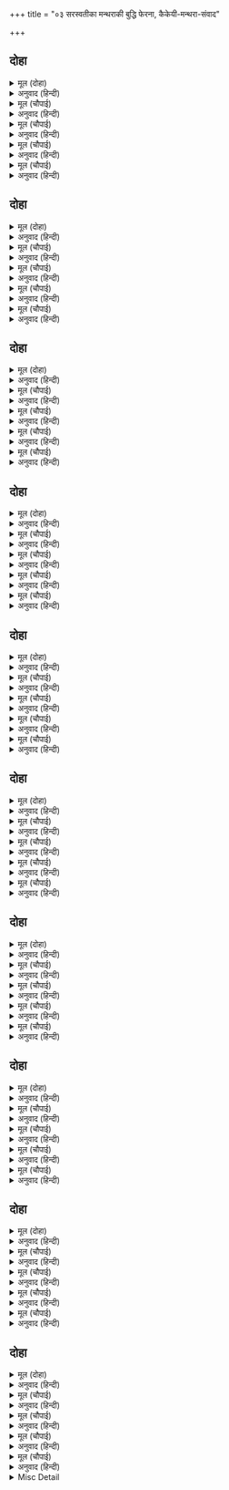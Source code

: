 +++
title = "०३ सरस्वतीका मन्थराकी बुद्धि फेरना, कैकेयी-मन्थरा-संवाद"

+++


## दोहा


<details><summary>मूल (दोहा)</summary>

नामु मंथरा मंदमति चेरी कैकइ केरि।  
अजस पेटारी ताहि करि गई गिरा मति फेरि॥ १२॥
</details>

<details><summary>अनुवाद (हिन्दी)</summary>

मन्थरा नामकी कैकेयीकी एक मन्दबुद्धि दासी थी, उसे अपयशकी पिटारी बनाकर सरस्वती उसकी बुद्धिको फेरकर चली गयीं॥ १२॥
</details>

<details><summary>मूल (चौपाई)</summary>

दीख मंथरा नगरु बनावा।  
मंजुल मंगल बाज बधावा॥  
पूछेसि लोगन्ह काह उछाहू।  
राम तिलकु सुनि भा उर दाहू॥
</details>

<details><summary>अनुवाद (हिन्दी)</summary>

मन्थराने देखा कि नगर सजाया हुआ है। सुन्दर मङ्गलमय बधावे बज रहे हैं। उसने लोगोंसे पूछा कि कैसा उत्सव है? [उनसे] श्रीरामचन्द्रजीके राजतिलककी बात सुनते ही उसका हृदय जल उठा॥ १॥
</details>

<details><summary>मूल (चौपाई)</summary>

करइ बिचारु कुबुद्धि कुजाती।  
होइ अकाजु कवनि बिधि राती॥  
देखि लागि मधु कुटिल किराती।  
जिमि गवँ तकइ लेउँ केहि भाँती॥
</details>

<details><summary>अनुवाद (हिन्दी)</summary>

वह दुर्बुद्धि नीच जातिवाली दासी विचार करने लगी कि किस प्रकारसे यह काम रात-ही-रातमें बिगड़ जाय, जैसे कोई कुटिल भीलनी शहदका छत्ता लगा देखकर घात लगाती है कि इसको किस तरहसे उखाड़ लूँ॥ २॥
</details>

<details><summary>मूल (चौपाई)</summary>

भरत मातु पहिं गइ बिलखानी।  
का अनमनि हसि कह हँसि रानी॥  
ऊतरु देइ न लेइ उसासू।  
नारि चरित करि ढारइ आँसू॥
</details>

<details><summary>अनुवाद (हिन्दी)</summary>

वह उदास होकर भरतजीकी माता कैकेयीके पास गयी। रानी कैकेयीने हँसकर कहा—तू उदास क्यों है ? मन्थरा कुछ उत्तर नहीं देती, केवल लंबी साँस ले रही है और त्रियाचरित्र करके आँसू ढरका रही है॥ ३॥
</details>

<details><summary>मूल (चौपाई)</summary>

हँसि कह रानि गालु बड़ तोरें।  
दीन्ह लखन सिख अस मन मोरें॥  
तबहुँ न बोल चेरि बड़ि पापिनि।  
छाड़इ स्वास कारि जनु साँपिनि॥
</details>

<details><summary>अनुवाद (हिन्दी)</summary>

रानी हँसकर कहने लगी कि तेरे बड़े गाल हैं (तू बहुत बढ़-बढ़कर बोलनेवाली है)। मेरा मन कहता है कि लक्ष्मणने तुझे कुछ सीख दी है (दण्ड दिया है)। तब भी वह महापापिनी दासी कुछ भी नहीं बोलती। ऐसी लंबी साँस छोड़ रही है, मानो काली नागिन [फुफकार छोड़ रही] हो॥ ४॥
</details>

## दोहा


<details><summary>मूल (दोहा)</summary>

सभय रानि कह कहसि किन कुसल रामु महिपालु।  
लखनु भरतु रिपुदमनु सुनि भा कुबरी उर सालु॥ १३॥
</details>

<details><summary>अनुवाद (हिन्दी)</summary>

तब रानीने डरकर कहा—अरी! कहती क्यों नहीं? श्रीरामचन्द्र, राजा, लक्ष्मण, भरत और शत्रुघ्न कुशलसे तो हैं? यह सुनकर कुबरी मन्थराके हृदयमें बड़ी ही पीड़ा हुई॥ १३॥
</details>

<details><summary>मूल (चौपाई)</summary>

कत सिख देइ हमहि कोउ माई।  
गालु करब केहि कर बलु पाई॥  
रामहि छाड़ि कुसल केहि आजू।  
जेहि जनेसु देइ जुबराजू॥
</details>

<details><summary>अनुवाद (हिन्दी)</summary>

[वह कहने लगी—] हे माई! हमें कोई क्यों सीख देगा और मैं किसका बल पाकर गाल करूँगी (बढ़-बढ़कर बोलूँगी)। रामचन्द्रको छोड़कर आज और किसकी कुशल है, जिन्हें राजा युवराज-पद दे रहे हैं॥ १॥
</details>

<details><summary>मूल (चौपाई)</summary>

भयउ कौसिलहि बिधि अति दाहिन।  
देखत गरब रहत उर नाहिन॥  
देखहु कस न जाइ सब सोभा।  
जो अवलोकि मोर मनु छोभा॥
</details>

<details><summary>अनुवाद (हिन्दी)</summary>

आज कौसल्याको विधाता बहुत ही दाहिने (अनुकूल) हुए हैं; यह देखकर उनके हृदयमें गर्व समाता नहीं। तुम स्वयं जाकर सब शोभा क्यों नहीं देख लेतीं, जिसे देखकर मेरे मनमें क्षोभ हुआ है॥ २॥
</details>

<details><summary>मूल (चौपाई)</summary>

पूतु बिदेस न सोचु तुम्हारें।  
जानति हहु बस नाहु हमारें॥  
नीद बहुत प्रिय सेज तुराई।  
लखहु न भूप कपट चतुराई॥
</details>

<details><summary>अनुवाद (हिन्दी)</summary>

तुम्हारा पुत्र परदेशमें है, तुम्हें कुछ सोच नहीं। जानती हो कि स्वामी हमारे वशमें है। तुम्हें तो तोशक-पलँगपर पड़े-पड़े नींद लेना ही बहुत प्यारा लगता है, राजाकी कपटभरी चतुराई तुम नहीं देखतीं॥ ३॥
</details>

<details><summary>मूल (चौपाई)</summary>

सुनि प्रिय बचन मलिन मनु जानी।  
झुकी रानि अब रहु अरगानी॥  
पुनि अस कबहुँ कहसि घरफोरी।  
तब धरि जीभ कढ़ावउँ तोरी॥
</details>

<details><summary>अनुवाद (हिन्दी)</summary>

मन्थराके प्रिय वचन सुनकर किन्तु उसको मनकी मैली जानकर रानी झुककर (डाँटकर) बोली—बस, अब चुप रह घरफोड़ी कहींकी! जो फिर कभी ऐसा कहा तो तेरी जीभ पकड़कर निकलवा लूँगी॥ ४॥
</details>

## दोहा


<details><summary>मूल (दोहा)</summary>

काने खोरे कूबरे कुटिल कुचाली जानि।  
तिय बिसेषि पुनि चेरि कहि भरतमातु मुसुकानि॥ १४॥
</details>

<details><summary>अनुवाद (हिन्दी)</summary>

कानों, लँगड़ों और कुबड़ोंको कुटिल और कुचाली जानना चाहिये। उनमें भी स्त्री और खासकर दासी! इतना कहकर भरतजीकी माता कैकेयी मुसकरा दीं॥ १४॥
</details>

<details><summary>मूल (चौपाई)</summary>

प्रियबादिनि सिख दीन्हिउँ तोही।  
सपनेहुँ तो पर कोपु न मोही॥  
सुदिनु सुमंगल दायकु सोई।  
तोर कहा फुर जेहि दिन होई॥
</details>

<details><summary>अनुवाद (हिन्दी)</summary>

[और फिर बोलीं—] हे प्रिय वचन कहनेवाली मन्थरा! मैंने तुझको यह सीख दी है (शिक्षाके लिये इतनी बात कही है)। मुझे तुझपर स्वप्नमें भी क्रोध नहीं है। सुन्दर मङ्गलदायक शुभ दिन वही होगा जिस दिन तेरा कहना सत्य होगा (अर्थात् श्रीरामका राज्यतिलक होगा)॥ १॥
</details>

<details><summary>मूल (चौपाई)</summary>

जेठ स्वामि सेवक लघु भाई।  
यह दिनकर कुल रीति सुहाई॥  
राम तिलकु जौं साँचेहुँ काली।  
देउँ मागु मन भावत आली॥
</details>

<details><summary>अनुवाद (हिन्दी)</summary>

बड़ा भाई स्वामी और छोटा भाई सेवक होता है। यह सूर्यवंशकी सुहावनी रीति ही है। यदि सचमुच कल ही श्रीरामका तिलक है, तो हे सखी! तेरे मनको अच्छी लगे वही वस्तु माँग ले, मैं दूँगी॥ २॥
</details>

<details><summary>मूल (चौपाई)</summary>

कौसल्या सम सब महतारी।  
रामहि सहज सुभायँ पिआरी॥  
मो पर करहिं सनेहु बिसेषी।  
मैं करि प्रीति परीछा देखी॥
</details>

<details><summary>अनुवाद (हिन्दी)</summary>

रामको सहज स्वभावसे सब माताएँ कौसल्याके समान ही प्यारी हैं। मुझपर तो वे विशेष प्रेम करते हैं। मैंने उनकी प्रीतिकी परीक्षा करके देख ली है॥ ३॥
</details>

<details><summary>मूल (चौपाई)</summary>

जौं बिधि जनमु देइ करि छोहू।  
होहुँ राम सिय पूत पुतोहू॥  
प्रान तें अधिक रामु प्रिय मोरें।  
तिन्ह कें तिलक छोभु कस तोरें॥
</details>

<details><summary>अनुवाद (हिन्दी)</summary>

जो विधाता कृपा करके जन्म दें तो [यह भी दें कि] श्रीरामचन्द्र पुत्र और सीता बहू हों। श्रीराम मुझे प्राणोंसे भी अधिक प्रिय हैं। उनके तिलकसे (उनके तिलककी बात सुनकर) तुझे क्षोभ कैसा?॥ ४॥
</details>

## दोहा


<details><summary>मूल (दोहा)</summary>

भरत सपथ तोहि सत्य कहु परिहरि कपट दुराउ।  
हरष समय बिसमउ करसि कारन मोहि सुनाउ॥ १५॥
</details>

<details><summary>अनुवाद (हिन्दी)</summary>

तुझे भरतकी सौगन्ध है, छल-कपट छोड़कर सच-सच कह। तू हर्षके समय विषाद कर रही है, मुझे इसका कारण सुना॥ १५॥
</details>

<details><summary>मूल (चौपाई)</summary>

एकहिं बार आस सब पूजी।  
अब कछु कहब जीभ करि दूजी॥  
फोरै जोगु कपारु अभागा।  
भलेउ कहत दुख रउरेहि लागा॥
</details>

<details><summary>अनुवाद (हिन्दी)</summary>

[मन्थराने कहा—] सारी आशाएँ तो एक ही बार कहनेमें पूरी हो गयीं। अब तो दूसरी जीभ लगाकर कुछ कहूँगी। मेरा अभागा कपाल तो फोड़ने ही योग्य है, जो अच्छी बात कहनेपर भी आपको दुःख होता है॥ १॥
</details>

<details><summary>मूल (चौपाई)</summary>

कहहिं झूठि फुरि बात बनाई।  
ते प्रिय तुम्हहि करुइ मैं माई॥  
हमहुँ कहबि अब ठकुरसोहाती।  
नाहिं त मौन रहब दिनु राती॥
</details>

<details><summary>अनुवाद (हिन्दी)</summary>

जो झूठी-सच्ची बातें बनाकर कहते हैं, हे माई! वे ही तुम्हें प्रिय हैं और मैं कड़वी लगती हूँ! अब मैं भी ठकुरसुहाती (मुँहदेखी) कहा करूँगी। नहीं तो दिन-रात चुप रहूँगी॥ २॥
</details>

<details><summary>मूल (चौपाई)</summary>

करि कुरूप बिधि परबस कीन्हा।  
बवा सो लुनिअ लहिअ जो दीन्हा॥  
कोउ नृप होउ हमहि का हानी।  
चेरि छाड़ि अब होब कि रानी॥
</details>

<details><summary>अनुवाद (हिन्दी)</summary>

विधाताने कुरूप बनाकर मुझे परवश कर दिया! [दूसरेको क्या दोष] जो बोया सो काटती हूँ, दिया सो पाती हूँ। कोई भी राजा हो, हमारी क्या हानि है? दासी छोड़कर क्या अब मैं रानी होऊँगी! (अर्थात् रानी तो होनेसे रही)॥ ३॥
</details>

<details><summary>मूल (चौपाई)</summary>

जारै जोगु सुभाउ हमारा।  
अनभल देखि न जाइ तुम्हारा॥  
तातें कछुक बात अनुसारी।  
छमिअ देबि बड़ि चूक हमारी॥
</details>

<details><summary>अनुवाद (हिन्दी)</summary>

हमारा स्वभाव तो जलाने ही योग्य है। क्योंकि तुम्हारा अहित मुझसे देखा नहीं जाता। इसीलिये कुछ बात चलायी थी। किन्तु हे देवि! हमारी बड़ी भूल हुई, क्षमा करो॥ ४॥
</details>

## दोहा


<details><summary>मूल (दोहा)</summary>

गूढ़ कपट प्रिय बचन सुनि तीय अधरबुधि रानि।  
सुरमाया बस बैरिनिहि सुहृद जानि पतिआनि॥ १६॥
</details>

<details><summary>अनुवाद (हिन्दी)</summary>

आधाररहित (अस्थिर) बुद्धिकी स्त्री और देवताओंकी मायाके वशमें होनेके कारण रहस्ययुक्त कपटभरे प्रिय वचनोंको सुनकर रानी कैकेयीने बैरिन मन्थराको अपनी सुहृद् (अहैतुक हित करनेवाली) जानकर उसका विश्वास कर लिया॥ १६॥
</details>

<details><summary>मूल (चौपाई)</summary>

सादर पुनि पुनि पूँछति ओही।  
सबरी गान मृगी जनु मोही॥  
तसि मति फिरी अहइ जसि भाबी।  
रहसी चेरि घात जनु फाबी॥
</details>

<details><summary>अनुवाद (हिन्दी)</summary>

बार-बार रानी उससे आदरके साथ पूछ रही हैं, मानो भीलनीके गानसे हिरनी मोहित हो गयी हो। जैसी भावी (होनहार) है, वैसी ही बुद्धि भी फिर गयी। दासी अपना दाँव लगा जानकर हर्षित हुई॥ १॥
</details>

<details><summary>मूल (चौपाई)</summary>

तुम्ह पूँछहु मैं कहत डेराऊँ।  
धरेहु मोर घरफोरी नाऊँ॥  
सजि प्रतीति बहुबिधि गढ़ि छोली।  
अवध साढ़साती तब बोली॥
</details>

<details><summary>अनुवाद (हिन्दी)</summary>

तुम पूछती हो, किन्तु मैं कहते डरती हूँ। क्योंकि तुमने पहले ही मेरा नाम घरफोड़ी रख दिया है। बहुत तरहसे गढ़-छोलकर, खूब विश्वास जमाकर, तब वह अयोध्याकी साढ़साती (शनिकी साढ़े सात वर्षकी दशारूपी मन्थरा) बोली—॥ २॥
</details>

<details><summary>मूल (चौपाई)</summary>

प्रिय सिय रामु कहा तुम्ह रानी।  
रामहि तुम्ह प्रिय सो फुरि बानी॥  
रहा प्रथम अब ते दिन बीते।  
समउ फिरें रिपु होहिं पिरीते॥
</details>

<details><summary>अनुवाद (हिन्दी)</summary>

हे रानी! तुमने जो कहा कि मुझे सीता-राम प्रिय हैं और रामको तुम प्रिय हो, सो यह बात सच्ची है। परन्तु यह बात पहले थी, वे दिन अब बीत गये। समय फिर जानेपर मित्र भी शत्रु हो जाते हैं॥ ३॥
</details>

<details><summary>मूल (चौपाई)</summary>

भानु कमल कुल पोषनिहारा।  
बिनु जल जारि करइ सोइ छारा॥  
जरि तुम्हारि चह सवति उखारी।  
रूँधहु करि उपाउ बर बारी॥
</details>

<details><summary>अनुवाद (हिन्दी)</summary>

सूर्य कमलके कुलका पालन करनेवाला है, पर बिना जलके वही सूर्य उनको (कमलोंको) जलाकर भस्म कर देता है। सौत कौसल्या तुम्हारी जड़ उखाड़ना चाहती है। अतः उपायरूपी श्रेष्ठ बाड़ (घेरा) लगाकर उसे रूँध दो (सुरक्षित कर दो)॥ ४॥
</details>

## दोहा


<details><summary>मूल (दोहा)</summary>

तुम्हहि न सोचु सोहाग बल निज बस जानहु राउ।  
मन मलीन मुह मीठ नृपु राउर सरल सुभाउ॥ १७॥
</details>

<details><summary>अनुवाद (हिन्दी)</summary>

तुमको अपने सुहागके [झूठे] बलपर कुछ भी सोच नहीं है; राजाको अपने वशमें जानती हो। किन्तु राजा मनके मैले और मुँहके मीठे हैं! और आपका सीधा स्वभाव है (आप कपट-चतुराई जानती ही नहीं)॥ १७॥
</details>

<details><summary>मूल (चौपाई)</summary>

चतुर गँभीर राम महतारी।  
बीचु पाइ निज बात सँवारी॥  
पठए भरतु भूप ननिअउरें।  
राम मातु मत जानब रउरें॥
</details>

<details><summary>अनुवाद (हिन्दी)</summary>

रामकी माता (कौसल्या) बड़ी चतुर और गम्भीर है (उसकी थाह कोई नहीं पाता)। उसने मौका पाकर अपनी बात बना ली। राजाने जो भरतको ननिहाल भेज दिया, उसमें आप बस रामकी माताकी ही सलाह समझिये!॥ १॥
</details>

<details><summary>मूल (चौपाई)</summary>

सेवहिं सकल सवति मोंहि नीकें।  
गरबित भरत मातु बल पी कें॥  
सालु तुम्हार कौसिलहि माई।  
कपट चतुर नहिं होइ जनाई॥
</details>

<details><summary>अनुवाद (हिन्दी)</summary>

[कौसल्या समझती है कि] और सब सौतें तो मेरी अच्छी तरह सेवा करती हैं, एक भरतकी माँ पतिके बलपर गर्वित रहती है! इसीसे हे माई! कौसल्याको तुम बहुत ही साल (खटक) रही हो। किन्तु वह कपट करनेमें चतुर है; अतः उसके हृदयका भाव जाननेमें नहीं आता (वह उसे चतुरतासे छिपाये रखती है)॥ २॥
</details>

<details><summary>मूल (चौपाई)</summary>

राजहि तुम्ह पर प्रेमु बिसेषी।  
सवति सुभाउ सकइ नहिं देखी॥  
रचि प्रपंचु भूपहि अपनाई।  
राम तिलक हित लगन धराई॥
</details>

<details><summary>अनुवाद (हिन्दी)</summary>

राजाका तुमपर विशेष प्रेम है। कौसल्या सौतके स्वभावसे उसे देख नहीं सकती। इसीलिये उसने जाल रचकर राजाको अपने वशमें करके [भरतकी अनुपस्थितिमें] रामके राजतिलकके लिये लग्न निश्चय करा लिया॥ ३॥
</details>

<details><summary>मूल (चौपाई)</summary>

यह कुल उचित राम कहुँ टीका।  
सबहि सोहाइ मोहि सुठि नीका॥  
आगिलि बात समुझि डरु मोही।  
देउ दैउ फिरि सो फलु ओही॥
</details>

<details><summary>अनुवाद (हिन्दी)</summary>

रामको तिलक हो, यह रघुकुल के लिये उचित ही है और यह बात सभीको सुहाती है; और मुझे तो बहुत ही अच्छी लगती है। परन्तु मुझे तो आगेकी बात विचारकर डर लगता है। दैव उलटकर इसका फल उसी (कौसल्या) को दे॥ ४॥
</details>

## दोहा


<details><summary>मूल (दोहा)</summary>

रचि पचि कोटिक कुटिलपन कीन्हेसि कपट प्रबोधु।  
कहिसि कथा सत सवति कै जेहि बिधि बाढ़ बिरोधु॥ १८॥
</details>

<details><summary>अनुवाद (हिन्दी)</summary>

इस तरह करोड़ों कुटिलपनकी बातें गढ़-छोलकर मन्थराने कैकेयीको उलटा-सीधा समझा दिया और सैकड़ों सौतोंकी कहानियाँ इस प्रकार [बना-बनाकर] कहीं जिस प्रकार विरोध बढ़े॥ १८॥
</details>

<details><summary>मूल (चौपाई)</summary>

भावी बस प्रतीति उर आई।  
पूँछ रानि पुनि सपथ देवाई॥  
का पूँछहु तुम्ह अबहुँ न जाना।  
निज हित अनहित पसु पहिचाना॥
</details>

<details><summary>अनुवाद (हिन्दी)</summary>

होनहारवश कैकेयीके मनमें विश्वास हो गया। रानी फिर सौगन्ध दिलाकर पूछने लगी। [मन्थरा बोली—] क्या पूछती हो? अरे, तुमने अब भी नहीं समझा? अपने भले-बुरेको (अथवा मित्र-शत्रुको) तो पशु भी पहचान लेते हैं॥ १॥
</details>

<details><summary>मूल (चौपाई)</summary>

भयउ पाखु दिन सजत समाजू।  
तुम्ह पाई सुधि मोहि सन आजू॥  
खाइअ पहिरिअ राज तुम्हारें।  
सत्य कहें नहिं दोषु हमारें॥
</details>

<details><summary>अनुवाद (हिन्दी)</summary>

पूरा पखवाड़ा बीत गया सामान सजते और तुमने खबर पायी है आज मुझसे! मैं तुम्हारे राजमें खाती-पहनती हूँ, इसलिये सच कहनेमें मुझे कोई दोष नहीं है॥ २॥
</details>

<details><summary>मूल (चौपाई)</summary>

जौं असत्य कछु कहब बनाई।  
तौ बिधि देइहि हमहि सजाई॥  
रामहि तिलक कालि जौं भयऊ।  
तुम्ह कहुँ बिपति बीजु बिधि बयऊ॥
</details>

<details><summary>अनुवाद (हिन्दी)</summary>

यदि मैं कुछ बनाकर झूठ कहती होऊँगी तो विधाता मुझे दण्ड देगा। यदि कल रामको राजतिलक हो गया तो [समझ रखना कि] तुम्हारे लिये विधाताने विपत्तिका बीज बो दिया॥ ३॥
</details>

<details><summary>मूल (चौपाई)</summary>

रेख खँचाइ कहउँ बलु भाषी।  
भामिनि भइहु दूध कइ माखी॥  
जौं सुत सहित करहु सेवकाई।  
तौ घर रहहु न आन उपाई॥
</details>

<details><summary>अनुवाद (हिन्दी)</summary>

मैं यह बात लकीर खींचकर बलपूर्वक कहती हूँ, हे भामिनी! तुम तो अब दूधकी मक्खी हो गयी! (जैसे दूधमें पड़ी हुई मक्खीको लोग निकालकर फेंक देते हैं, वैसे ही तुम्हें भी लोग घरसे निकाल बाहर करेंगे) जो पुत्रसहित [कौसल्याकी] चाकरी बजाओगी तो घरमें रह सकोगी; [अन्यथा घरमें रहनेका] दूसरा उपाय नहीं॥ ४॥
</details>

## दोहा


<details><summary>मूल (दोहा)</summary>

कद्रूँ बिनतहि दीन्ह दुखु तुम्हहि कौसिलाँ देब।  
भरतु बंदिगृह सेइहहिं लखनु राम के नेब॥ १९॥
</details>

<details><summary>अनुवाद (हिन्दी)</summary>

कद्रूने विनताको दुःख दिया था, तुम्हें कौसल्या देगी। भरत कारागारका सेवन करेंगे (जेलकी हवा खायेंगे) और लक्ष्मण रामके नायब (सहकारी) होंगे॥ १९॥
</details>

<details><summary>मूल (चौपाई)</summary>

कैकयसुता सुनत कटु बानी।  
कहि न सकइ कछु सहमि सुखानी॥  
तन पसेउ कदली जिमि काँपी।  
कुबरीं दसन जीभ तब चाँपी॥
</details>

<details><summary>अनुवाद (हिन्दी)</summary>

कैकेयी मन्थराकी कड़वी वाणी सुनते ही डरकर सूख गयी, कुछ बोल नहीं सकती। शरीरमें पसीना हो आया और वह केलेकी तरह काँपने लगी। तब कुबरी (मन्थरा)-ने अपनी जीभ दाँतों तले दबायी (उसे भय हुआ कि कहीं भविष्यका अत्यन्त डरावना चित्र सुनकर कैकेयीके हृदयकी गति न रुक जाय; जिससे उलटा सारा काम ही बिगड़ जाय)॥ १॥
</details>

<details><summary>मूल (चौपाई)</summary>

कहि कहि कोटिक कपट कहानी।  
धीरजु धरहु प्रबोधिसि रानी॥  
फिरा करमु प्रिय लागि कुचाली।  
बकिहि सराहइ मानि मराली॥
</details>

<details><summary>अनुवाद (हिन्दी)</summary>

फिर कपटकी करोड़ों कहानियाँ कह-कहकर उसने रानीको खूब समझाया कि धीरज रखो! कैकेयीका भाग्य पलट गया, उसे कुचाल प्यारी लगी। वह बगुलीको हंसिनी मानकर (वैरिनको हित मानकर) उसकी सराहना करने लगी॥ २॥
</details>

<details><summary>मूल (चौपाई)</summary>

सुनु मंथरा बात फुरि तोरी।  
दहिनि आँखि नित फरकइ मोरी॥  
दिन प्रति देखउँ राति कुसपने।  
कहउँ न तोहि मोह बस अपने॥
</details>

<details><summary>अनुवाद (हिन्दी)</summary>

कैकेयीने कहा—मन्थरा! सुन, तेरी बात सत्य है। मेरी दाहिनी आँख नित्य फड़का करती है। मैं प्रतिदिन रातको बुरे स्वप्न देखती हूँ; किन्तु अपने अज्ञानवश तुझसे कहती नहीं॥ ३॥
</details>

<details><summary>मूल (चौपाई)</summary>

काह करौं सखि सूध सुभाऊ।  
दाहिन बाम न जानउँ काऊ॥
</details>

<details><summary>अनुवाद (हिन्दी)</summary>

सखी! क्या करूँ, मेरा तो सीधा स्वभाव है। मैं दायाँ-बायाँ कुछ भी नहीं जानती॥ ४॥
</details>

## दोहा


<details><summary>मूल (दोहा)</summary>

अपनें चलत न आजु लगि अनभल काहुक कीन्ह।  
केहिं अघ एकहि बार मोहि दैअँ दुसह दुखु दीन्ह॥ २०॥
</details>

<details><summary>अनुवाद (हिन्दी)</summary>

अपनी चलते (जहाँतक मेरा वश चला) मैंने आजतक कभी किसीका बुरा नहीं किया। फिर न जाने किस पापसे दैवने मुझे एक ही साथ यह दुःसह दुःख दिया॥ २०॥
</details>

<details><summary>मूल (चौपाई)</summary>

नैहर जनमु भरब बरु जाई।  
जिअत न करबि सवति सेवकाई॥  
अरि बस दैउ जिआवत जाही।  
मरनु नीक तेहि जीवन चाही॥
</details>

<details><summary>अनुवाद (हिन्दी)</summary>

मैं भले ही नैहर जाकर वहीं जीवन बिता दूँगी; पर जीते-जी सौतकी चाकरी नहीं करूँगी। दैव जिसको शत्रुके वशमें रखकर जिलाता है, उसके लिये तो जीनेकी अपेक्षा मरना ही अच्छा है॥ १॥
</details>

<details><summary>मूल (चौपाई)</summary>

दीन बचन कह बहुबिधि रानी।  
सुनि कुबरीं तियमाया ठानी॥  
अस कस कहहु मानि मन ऊना।  
सुखु सोहागु तुम्ह कहुँ दिन दूना॥
</details>

<details><summary>अनुवाद (हिन्दी)</summary>

रानीने बहुत प्रकारके दीन वचन कहे। उन्हें सुनकर कुबरीने त्रियाचरित्र फैलाया। [वह बोली—] तुम मनमें ग्लानि मानकर ऐसा क्यों कह रही हो, तुम्हारा सुख-सुहाग दिन-दिन दूना होगा॥ २॥
</details>

<details><summary>मूल (चौपाई)</summary>

जेहिं राउर अति अनभल ताका।  
सोइ पाइहि यहु फलु परिपाका॥  
जब तें कुमत सुना मैं स्वामिनि।  
भूख न बासर नीद न जामिनि॥
</details>

<details><summary>अनुवाद (हिन्दी)</summary>

जिसने तुम्हारी बुराई चाही है, वही परिणाममें यह (बुराईरूप) फल पायेगी। हे स्वामिनि! मैंने जबसे यह कुमत सुना है, तबसे मुझे न तो दिनमें कुछ भूख लगती है और न रातमें नींद ही आती है॥ ३॥
</details>

<details><summary>मूल (चौपाई)</summary>

पूँछेउँ गुनिन्ह रेख तिन्ह खाँची।  
भरत भुआल होहिं यह साँची॥  
भामिनि करहु त कहौं उपाऊ।  
है तुम्हरीं सेवा बस राऊ॥
</details>

<details><summary>अनुवाद (हिन्दी)</summary>

मैंने ज्योतिषियोंसे पूछा, तो उन्होंने रेखा खींचकर (गणित करके अथवा निश्चयपूर्वक) कहा कि भरत राजा होंगे, यह सत्य बात है। हे भामिनि! तुम करो, तो उपाय मैं बताऊँ। राजा तुम्हारी सेवाके वशमें हैं ही॥ ४॥
</details>

## दोहा


<details><summary>मूल (दोहा)</summary>

परउँ कूप तुअ बचन पर सकउँ पूत पति त्यागि।  
कहसि मोर दुखु देखि बड़ कस न करब हित लागि॥ २१॥
</details>

<details><summary>अनुवाद (हिन्दी)</summary>

[कैकेयीने कहा—]मैं तेरे कहनेसे कुएँमें गिर सकती हूँ, पुत्र और पतिको भी छोड़ सकती हूँ। जब तू मेरा बड़ा भारी दुःख देखकर कुछ कहती है, तो भला मैं अपने हितके लिये उसे क्यों न करूँगी?॥ २१॥
</details>

<details><summary>मूल (चौपाई)</summary>

कुबरीं करि कबुली कैकेई।  
कपट छुरी उर पाहन टेई॥  
लखइ न रानि निकट दुखु कैसें।  
चरइ हरित तिन बलिपसु जैसें॥
</details>

<details><summary>अनुवाद (हिन्दी)</summary>

कुबरीने कैकेयीको [सब तरहसे] कबूल करवाकर (अर्थात् बलिपशु बनाकर) कपटरूप छुरीको अपने [कठोर] हृदयरूपी पत्थरपर टेया (उसकी धारको तेज किया)। रानी कैकेयी अपने निकटके (शीघ्र आनेवाले) दुःखको कैसे नहीं देखती, जैसे बलिका पशु हरी-हरी घास चरता है [पर यह नहीं जानता कि मौत सिरपर नाच रही है]॥ १॥
</details>

<details><summary>मूल (चौपाई)</summary>

सुनत बात मृदु अंत कठोरी।  
देति मनहुँ मधु माहुर घोरी॥  
कहइ चेरि सुधि अहइ कि नाहीं।  
स्वामिनि कहिहु कथा मोहि पाहीं॥
</details>

<details><summary>अनुवाद (हिन्दी)</summary>

मन्थराकी बातें सुननेमें तो कोमल हैं, पर परिणाममें कठोर (भयानक) हैं। मानो वह शहदमें घोलकर जहर पिला रही हो। दासी कहती है—हे स्वामिनि! तुमने मुझको एक कथा कही थी, उसकी याद है कि नहीं?॥ २॥
</details>

<details><summary>मूल (चौपाई)</summary>

दुइ बरदान भूप सन थाती।  
मागहु आजु जुड़ावहु छाती॥  
सुतहि राजु रामहि बनबासू।  
देहु लेहु सब सवति हुलासू॥
</details>

<details><summary>अनुवाद (हिन्दी)</summary>

तुम्हारे दो वरदान राजाके पास धरोहर हैं। आज उन्हें राजासे माँगकर अपनी छाती ठंढी करो। पुत्रको राज्य और रामको वनवास दो और सौतका सारा आनन्द तुम ले लो॥ ३॥
</details>

<details><summary>मूल (चौपाई)</summary>

भूपति राम सपथ जब करई।  
तब मागेहु जेहिं बचनु न टरई॥  
होइ अकाजु आजु निसि बीतें।  
बचनु मोर प्रिय मानेहु जी तें॥
</details>

<details><summary>अनुवाद (हिन्दी)</summary>

जब राजा रामकी सौगंध खा लें, तब वर माँगना, जिससे वचन न टलने पावे। आजकी रात बीत गयी, तो काम बिगड़ जायगा। मेरी बातको हृदयसे प्रिय [या प्राणोंसे भी प्यारी] समझना॥ ४॥
</details>

<details><summary>Misc Detail</summary>


</details>
